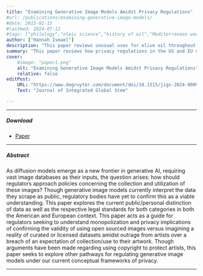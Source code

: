 ```yaml
---
title: "Examining Generative Image Models Amidst Privacy Regulations" 
#url: /publications/examining-generative-image-models/
#date: 2013-01-15
#lastmod: 2024-07-12
#tags: ["philology","oleic science","history of oil","Mediterranean world"]
author: ["Hannah Ismael"]
description: "This paper reviews unusual uses for olive oil throughout the Mediterranean world. Published in the Journal of Oleic Science, 2013." 
summary: "This paper reviews how privacy regulations in the US and EU may apply to generative image models. The paper explores market and public interest implications of different privacy law interpretations." 
cover:
    #image: "paper1.png"
    alt: "Examining Generative Image Models Amidst Privacy Regulations"
    relative: false
editPost:
    URL: "https://www.degruyter.com/document/doi/10.1515/jigs-2024-0009/html?lang=en&srsltid=AfmBOoqIFPlQmkP_J8Swe-cHz_upx93dHvg7oBOaXxYJ9IQaLo4SWsG3"
    Text: "Journal of Integrated Global Stem"

---
```


---

##### Download

+ [Paper](paper1.pdf)

---

##### Abstract

As diffusion models emerge as a new frontier in generative AI, requiring vast image databases as their inputs, the question arises: how should regulators approach policies concerning the collection and utilization of these images? Though generative image models currently interpret the data they scrape as public, regulatory bodies have yet to confirm this as a viable understanding. This paper explores the current public/personal distinction of data as well as the respective legal standards for both categories in both the American and European context. This paper acts as a guide for regulators seeking to understand monopolization and privacy implications of confirming the validity of using open sourced images versus imagining a reality of curated or licensed datasets amidst outrage from artists over a breach of an expectation of collection/use to their artwork. Though arguments have been made regarding using copyright to protect artists, this paper seeks to explore other pathways for regulating generative image models under our current conceptual frameworks of privacy.

---


